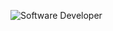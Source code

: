 ![Software Developer](https://fiverr-res.cloudinary.com/images/q_auto,f_auto/gigs/168010524/original/33f7f127c3b24ebdf350ccea5dbc2cfb3d3c9a4a/custom-full-stack-web-developer-front-end-back-end-website-development.png)

